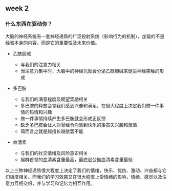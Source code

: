 ## week 2
### 什么东西在驱动你？

大脑的神经系统有一套神经递质的广泛投射系统（影响行为的机制），加载的不是经验本身的内容，而是它的重要性及未来价值。

  - 乙酰胆碱
    - 与我们的注意力相关
    - 当注意力集中时，大脑中的神经元就会分泌乙酰胆碱来促进神经突触的形成


  - 多巴胺
    - 与我们的满意程度及期望奖励相关
    - 多巴胺的释放会领我们感到兴奋和满足，在很大程度上决定我们做一件事情的热情和兴趣
    - 做一件事情持续产生多巴胺就会形成正反馈
    - 缺乏多巴胺会让人对曾经令你感到快乐的事丧失兴趣和激情
    - 简而言之就是越擅长越欲罢不能
  
  - 血清素
    - 与我们的社交情绪及风险意识相关
    - 猴群首领的血清素含量最高，最底层公猴血清素含量最低

以上三种神经递质很大程度上决定了我们的情绪，快乐、忧伤、激动、兴奋都与它们极度相关。而我们的学习效果又在很大程度上受情绪的影响，情绪、感觉以及注意力互相交织，并与学习和记忆力相互作用。
